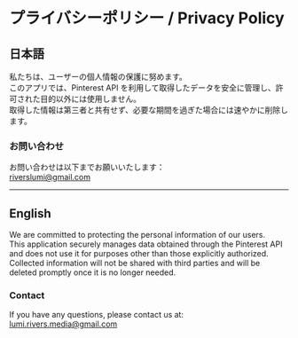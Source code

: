 # プライバシーポリシー / Privacy Policy

## 日本語
私たちは、ユーザーの個人情報の保護に努めます。  
このアプリでは、Pinterest API を利用して取得したデータを安全に管理し、許可された目的以外には使用しません。  
取得した情報は第三者と共有せず、必要な期間を過ぎた場合には速やかに削除します。  

### お問い合わせ
お問い合わせは以下までお願いいたします：  
riverslumi@gmail.com

---

## English
We are committed to protecting the personal information of our users.  
This application securely manages data obtained through the Pinterest API and does not use it for purposes other than those explicitly authorized.  
Collected information will not be shared with third parties and will be deleted promptly once it is no longer needed.  

### Contact
If you have any questions, please contact us at:  
lumi.rivers.media@gmail.com
